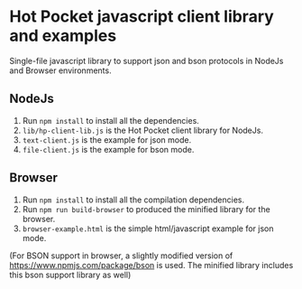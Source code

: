 # Hot Pocket javascript client library and examples

Single-file javascript library to support json and bson protocols in NodeJs and Browser environments.

## NodeJs
1. Run `npm install` to install all the dependencies.
1. `lib/hp-client-lib.js` is the Hot Pocket client library for NodeJs.
1. `text-client.js` is the example for json mode.
1. `file-client.js` is the example for bson mode.

## Browser
1. Run `npm install` to install all the compilation dependencies.
1. Run `npm run build-browser` to produced the minified library for the browser.
1. `browser-example.html` is the simple html/javascript example for json mode.

(For BSON support in browser, a slightly modified version of https://www.npmjs.com/package/bson is used. The minified library includes this bson support library as well)